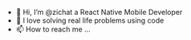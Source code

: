 - 👋 Hi, I’m @zichat a React Native Mobile Developer 
- 👀 I love solving real life problems using code 
- 📫 How to reach me ...

<!---
zichat/zichat is a ✨ special ✨ repository because its `README.md` (this file) appears on your GitHub profile.
You can click the Preview link to take a look at your changes.
--->
